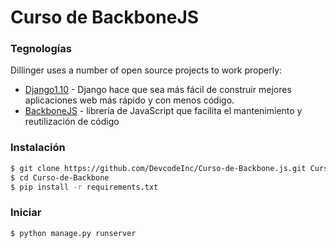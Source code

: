 # Curso de BackboneJS

### Tegnologías

Dillinger uses a number of open source projects to work properly:

* [Django1.10] - Django hace que sea más fácil de construir mejores aplicaciones web más rápido y con menos código.
* [BackboneJS] - librería de JavaScript que facilita el mantenimiento y reutilización de código


### Instalación

```sh
$ git clone https://github.com/DevcodeInc/Curso-de-Backbone.js.git Curso-de-Backbone
$ cd Curso-de-Backbone
$ pip install -r requirements.txt
```

### Iniciar
```sh
$ python manage.py runserver
```



[Django1.10]: <https://www.djangoproject.com>
[BackboneJS]: <http://backbonejs.org>